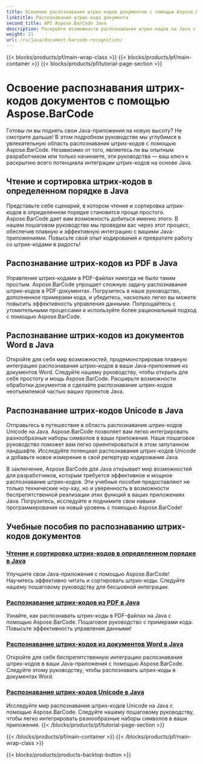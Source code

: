 ```yaml
---
title: Освоение распознавания штрих-кодов документов с помощью Aspose.BarCode
linktitle: Распознавание штрих-кода документа
second_title: API Aspose.BarCode Java
description: Раскройте возможности распознавания штрих-кодов на Java с помощью Aspose.BarCode! Научитесь легко интегрировать, читать и сортировать штрих-коды из PDF-файлов, документов Word и наборов Unicode.
weight: 21
url: /ru/java/document-barcode-recognition/
---
```


{{< blocks/products/pf/main-wrap-class >}}
{{< blocks/products/pf/main-container >}}
{{< blocks/products/pf/tutorial-page-section >}}

# Освоение распознавания штрих-кодов документов с помощью Aspose.BarCode


Готовы ли вы поднять свои Java-приложения на новую высоту? Не смотрите дальше! В этом подробном руководстве мы углубимся в увлекательную область распознавания штрих-кодов с помощью Aspose.BarCode. Независимо от того, являетесь ли вы опытным разработчиком или только начинаете, эти руководства — ваш ключ к раскрытию всего потенциала интеграции штрих-кодов на основе Java.

## Чтение и сортировка штрих-кодов в определенном порядке в Java

Представьте себе сценарий, в котором чтение и сортировка штрих-кодов в определенном порядке становится проще простого. Aspose.BarCode дает вам возможность добиться именно этого. В нашем пошаговом руководстве мы проведем вас через этот процесс, обеспечив плавную и эффективную интеграцию с вашими Java-приложениями. Повысьте свой опыт кодирования и превратите работу со штрих-кодами в радость!

## Распознавание штрих-кодов из PDF в Java

Управление штрих-кодами в PDF-файлах никогда не было таким простым. Aspose.BarCode упрощает сложную задачу распознавания штрих-кодов в PDF-документах. Погрузитесь в наше руководство, дополненное примерами кода, и убедитесь, насколько легко вы можете повысить эффективность управления данными. Попрощайтесь с утомительными процессами и используйте более рациональный подход с помощью Aspose.BarCode.

## Распознавание штрих-кодов из документов Word в Java

Откройте для себя мир возможностей, продемонстрировав плавную интеграцию распознавания штрих-кодов в ваши Java-приложения из документов Word. Следуйте нашему руководству, чтобы открыть для себя простоту и мощь Aspose.BarCode. Расширьте возможности обработки документов и сделайте распознавание штрих-кодов неотъемлемой частью ваших проектов Java.

## Распознавание штрих-кодов Unicode в Java

Отправьтесь в путешествие в область распознавания штрих-кодов Unicode на Java. Aspose.BarCode позволяет вам легко интегрировать разнообразные наборы символов в ваши приложения. Наше пошаговое руководство поможет вам легко ориентироваться в этом запутанном ландшафте. Исследуйте потенциал распознавания штрих-кодов Unicode и добавьте новое измерение в свой репертуар кодирования Java.

В заключение, Aspose.BarCode для Java открывает мир возможностей для разработчиков, которым требуется эффективное и мощное распознавание штрих-кодов. Эти учебные пособия предоставляют не только технические ноу-хау, но и уверенность в возможности беспрепятственной реализации этих функций в ваших приложениях Java. Погрузитесь, исследуйте и поднимите свои навыки программирования на новый уровень с помощью Aspose.BarCode!
## Учебные пособия по распознаванию штрих-кодов документов
### [Чтение и сортировка штрих-кодов в определенном порядке в Java](./reading-sorting-barcodes-specific-order/)
Улучшите свои Java-приложения с помощью Aspose.BarCode! Научитесь эффективно читать и сортировать штрих-коды. Следуйте нашему пошаговому руководству для бесшовной интеграции.
### [Распознавание штрих-кодов из PDF в Java](./recognizing-barcodes-from-pdf/)
Узнайте, как распознавать штрих-коды в PDF-файлах на Java с помощью Aspose.BarCode. Пошаговое руководство с примерами кода. Повысьте эффективность управления данными!
### [Распознавание штрих-кодов из документов Word в Java](./recognizing-barcodes-from-word/)
Откройте для себя беспрепятственную интеграцию распознавания штрих-кодов в ваши Java-приложения с помощью Aspose.BarCode. Следуйте этому руководству, чтобы распознавать штрих-коды в документах Word.
### [Распознавание штрих-кодов Unicode в Java](./recognizing-unicode-barcodes/)
Исследуйте мир распознавания штрих-кодов Unicode на Java с помощью Aspose.BarCode. Следуйте нашему пошаговому руководству, чтобы легко интегрировать разнообразные наборы символов в ваши приложения.
{{< /blocks/products/pf/tutorial-page-section >}}

{{< /blocks/products/pf/main-container >}}
{{< /blocks/products/pf/main-wrap-class >}}

{{< blocks/products/products-backtop-button >}}
